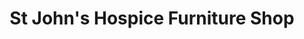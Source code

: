 ---
title: "St John's Hospice Furniture Shop"
url: /lancaster/st-johns-hospice-furniture-shop/
shop: Gebrauchtwaren
---